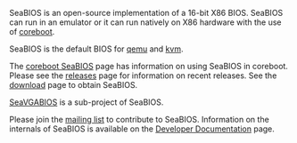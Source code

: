 SeaBIOS is an open-source implementation of a 16-bit X86 BIOS. SeaBIOS
can run in an emulator or it can run natively on X86 hardware with the
use of [coreboot](http://www.coreboot.org/).

SeaBIOS is the default BIOS for [qemu](http://www.qemu.org/) and
[kvm](http://www.linux-kvm.org/).

The [coreboot SeaBIOS](http://www.coreboot.org/SeaBIOS) page has
information on using SeaBIOS in coreboot. Please see the
[releases](Releases.md) page for information on recent releases. See the
[download](Download.md) page to obtain SeaBIOS.

[SeaVGABIOS](SeaVGABIOS.md) is a sub-project of SeaBIOS.

Please join the [mailing list](Mailinglist.md) to contribute to
SeaBIOS. Information on the internals of SeaBIOS is available on the
[Developer Documentation](Developer_Documentation.md) page.
